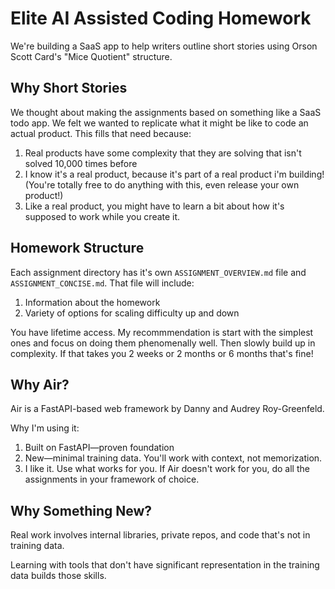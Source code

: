 # Elite AI Assisted Coding Homework

We're building a SaaS app to help writers outline short stories using Orson Scott Card's "Mice Quotient" structure.

## Why Short Stories

We thought about making the assignments based on something like a SaaS todo app.  We felt we wanted to replicate what it might be like to code an actual product. This fills that need because:

1. Real products have some complexity that they are solving that isn't solved 10,000 times before
2. I know it's a real product, because it's part of a real product i'm building!  (You're totally free to do anything with this, even release your own product!)
3. Like a real product, you might have to learn a bit about how it's supposed to work while you create it.

## Homework Structure

Each assignment directory has it's own `ASSIGNMENT_OVERVIEW.md` file and `ASSIGNMENT_CONCISE.md`.  That file will include:

1. Information about the homework
2. Variety of options for scaling difficulty up and down

You have lifetime access.  My recommmendation is start with the simplest ones and focus on doing them phenomenally well.  Then slowly build up in complexity.  If that takes you 2 weeks or 2 months or 6 months that's fine!

## Why Air?

Air is a FastAPI-based web framework by Danny and Audrey Roy-Greenfeld.

Why I'm using it:

1. Built on FastAPI—proven foundation
2. New—minimal training data. You'll work with context, not memorization.
3. I like it. Use what works for you.  If Air doesn't work for you, do all the assignments in your framework of choice.

## Why Something New?

Real work involves internal libraries, private repos, and code that's not in training data. 

Learning with tools that don't have significant representation in the training data builds those skills.


